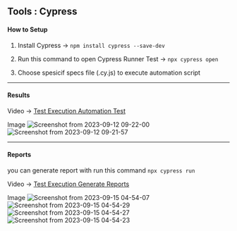 ## Tools : Cypress

#### How to Setup
1. Install Cypress -> `npm install cypress --save-dev`

2. Run this command to open Cypress Runner Test -> `npx cypress open`

2. Choose spesicif specs file (.cy.js) to execute automation script
  

---
#### Results
Video -> 
[Test Execution Automation Test](https://drive.google.com/file/d/1tZE096tLg1IXxaraKPYbX-HtinXmv9UW/view?usp=sharing)

Image
![Screenshot from 2023-09-12 09-22-00](https://github.com/dhandyjoe/test-cypress-gorest/assets/68207916/1a3f6491-a5d3-4d6b-b894-78a7dbbc0752)
![Screenshot from 2023-09-12 09-21-57](https://github.com/dhandyjoe/test-cypress-gorest/assets/68207916/7e48da66-5420-4fc5-843b-0bba4eca5973)


---
#### Reports
you can generate report with run this command
`npx cypress run`

Video ->
[Test Execution Generate Reports](https://drive.google.com/file/d/1kxKqfzm4EGMU_Sd_lSbfO1uiLIyoX9Lm/view?usp=sharing)

Image
![Screenshot from 2023-09-15 04-54-07](https://github.com/dhandyjoe/test-cypress-gorest/assets/68207916/f663787f-955d-4aa6-9fb1-e768ede54699)
![Screenshot from 2023-09-15 04-54-29](https://github.com/dhandyjoe/test-cypress-gorest/assets/68207916/a5623f5e-d259-4224-a204-37b0554159cd)
![Screenshot from 2023-09-15 04-54-27](https://github.com/dhandyjoe/test-cypress-gorest/assets/68207916/5c5391e3-9d48-4828-8842-0c9c40259911)
![Screenshot from 2023-09-15 04-54-23](https://github.com/dhandyjoe/test-cypress-gorest/assets/68207916/c6f8b7b8-6c78-467e-ba6e-a3a6fad33edf)
